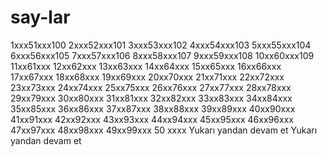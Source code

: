 # say-lar
1xxx51xxx100
2xxx52xxx101
3xxx53xxx102
4xxx54xxx103
5xxx55xxx104
6xxx56xxx105
7xxx57xxx106
8xxx58xxx107
9xxx59xxx108
10xx60xxx109
11xx61xxx
12xx62xxx
13xx63xxx
14xx64xxx
15xx65xxx
16xx66xxx
17xx67xxx
18xx68xxx
19xx69xxx
20xx70xxx
21xx71xxx
22xx72xxx
23xx73xxx
24xx74xxx
25xx75xxx
26xx76xxx
27xx77xxx
28xx78xxx
29xx79xxx
30xx80xxx
31xx81xxx
32xx82xxx
33xx83xxx
34xx84xxx
35xx85xxx
36xx86xxx
37xx87xxx
38xx88xxx
39xx89xxx
40xx90xxx
41xx91xxx
42xx92xxx
43xx93xxx
44xx94xxx
45xx95xxx
46xx96xxx
47xx97xxx
48xx98xxx
49xx99xxx
50 xxxx Yukarı yandan devam et
Yukarı yandan devam et
